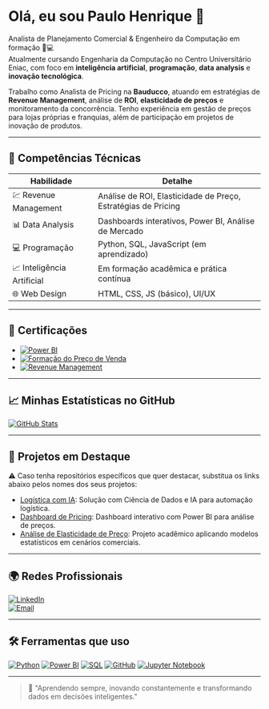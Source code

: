 # Olá, eu sou Paulo Henrique 👋

Analista de Planejamento Comercial & Engenheiro da Computação em formação 💼💻  
Atualmente cursando Engenharia da Computação no Centro Universitário Eniac, com foco em **inteligência artificial**, **programação**, **data analysis** e **inovação tecnológica**.

Trabalho como Analista de Pricing na **Bauducco**, atuando em estratégias de **Revenue Management**, análise de **ROI**, **elasticidade de preços** e monitoramento da concorrência. Tenho experiência em gestão de preços para lojas próprias e franquias, além de participação em projetos de inovação de produtos.

---

## 🔧 Competências Técnicas

| Habilidade | Detalhe |
|----------|---------|
| 💹 Revenue Management | Análise de ROI, Elasticidade de Preço, Estratégias de Pricing |
| 📊 Data Analysis | Dashboards interativos, Power BI, Análise de Mercado |
| 💻 Programação | Python, SQL, JavaScript (em aprendizado) |
| 📈 Inteligência Artificial | Em formação acadêmica e prática contínua |
| 🌐 Web Design | HTML, CSS, JS (básico), UI/UX |

---

## 🎯 Certificações

- [![Power BI](https://img.shields.io/badge/-Power%20BI-blue?style=for-the-badge&logo=microsoft )](https://example.com )
- [![Formação do Preço de Venda](https://img.shields.io/badge/-Forma%C3%A7%C3%A3o%20do%20Pre%C3%A7o%20de%20Venda-orange?style=for-the-badge&logo=academy )](https://example.com )
- [![Revenue Management](https://img.shields.io/badge/-Revenue%20Management-purple?style=for-the-badge&logo=analytics )](https://example.com )

---

## 📈 Minhas Estatísticas no GitHub

[![GitHub Stats](https://github-readme-stats.vercel.app/api?username=HnerikeNato&show_icons=true&theme=radical )](https://github.com/anuraghazra/github-readme-stats )

---

## 📂 Projetos em Destaque

⚠️ Caso tenha repositórios específicos que quer destacar, substitua os links abaixo pelos nomes dos seus projetos:
- [Logística com IA](https://github.com/HnerikeNato/case-logistica-ia ): Solução com Ciência de Dados e IA para automação logística.
- [Dashboard de Pricing](https://github.com/HnerikeNato/seu-projeto ): Dashboard interativo com Power BI para análise de preços.
- [Análise de Elasticidade de Preço](https://github.com/HnerikeNato/seu-projeto ): Projeto acadêmico aplicando modelos estatísticos em cenários comerciais.

---

## 🌍 Redes Profissionais

[![LinkedIn](https://img.shields.io/badge/-LinkedIn-blue?style=for-the-badge&logo=linkedin )](https://www.linkedin.com/in/paulo-hta/ )  
[![Email](https://img.shields.io/badge/-E-mail-red?style=for-the-badge&logo=email )](mailto:hhenrique.torquato@gmail.com)  

---

## 🛠️ Ferramentas que uso

[![Python](https://img.shields.io/badge/Python-FFD43B?style=flat-square&logo=python&logoColor=blue )](https://python.org )
[![Power BI](https://img.shields.io/badge/Power%20BI-107C10?style=flat-square&logo=microsoft-power-bi&logoColor=white )](https://powerbi.microsoft.com/ )
[![SQL](https://img.shields.io/badge/SQL-008489?style=flat-square&logo=mysql )](https://www.mysql.com/ )
[![GitHub](https://img.shields.io/badge/GitHub-181717?style=flat-square&logo=github&logoColor=white )](https://github.com/HnerikeNato )
[![Jupyter Notebook](https://img.shields.io/badge/Jupyter-F37626?style=flat-square&logo=jupyter )](https://jupyter.org/ )

---

> 🚀 "Aprendendo sempre, inovando constantemente e transformando dados em decisões inteligentes."
